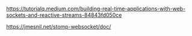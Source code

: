 https://tutorialq.medium.com/building-real-time-applications-with-web-sockets-and-reactive-streams-84843fd050ce

https://jmesnil.net/stomp-websocket/doc/